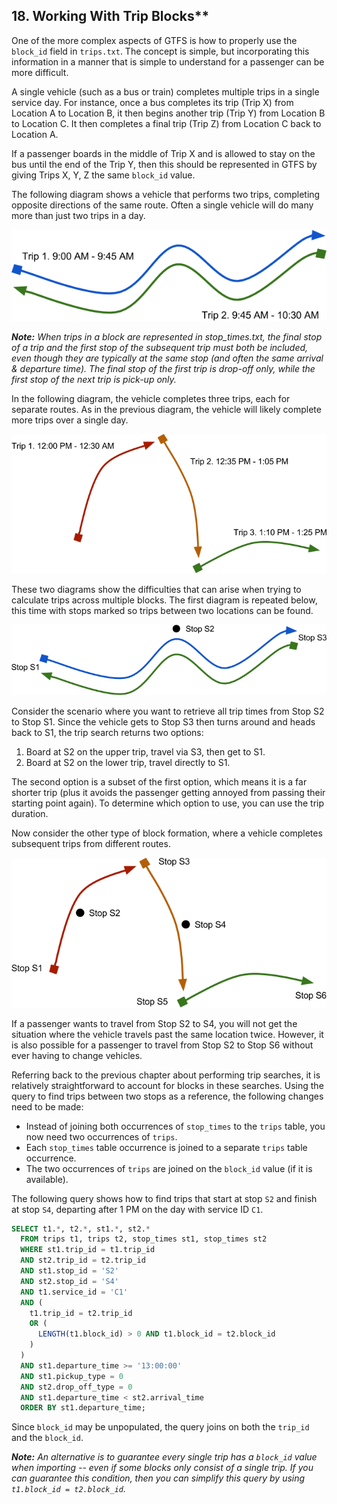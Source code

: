 ## 18. Working With Trip Blocks**

One of the more complex aspects of GTFS is how to properly use the
`block_id` field in `trips.txt`. The concept is simple, but
incorporating this information in a manner that is simple to understand
for a passenger can be more difficult.

A single vehicle (such as a bus or train) completes multiple trips in a
single service day. For instance, once a bus completes its trip (Trip X)
from Location A to Location B, it then begins another trip (Trip Y) from
Location B to Location C. It then completes a final trip (Trip Z) from
Location C back to Location A.

If a passenger boards in the middle of Trip X and is allowed to stay on
the bus until the end of the Trip Y, then this should be represented in
GTFS by giving Trips X, Y, Z the same `block_id` value.

The following diagram shows a vehicle that performs two trips,
completing opposite directions of the same route. Often a single vehicle
will do many more than just two trips in a day.

![Block](images/block-01.png)

***Note:** When trips in a block are represented in stop_times.txt, the
final stop of a trip and the first stop of the subsequent trip must both
be included, even though they are typically at the same stop (and often
the same arrival & departure time). The final stop of the first trip is
drop-off only, while the first stop of the next trip is pick-up only.*

In the following diagram, the vehicle completes three trips, each for
separate routes. As in the previous diagram, the vehicle will likely
complete more trips over a single day.

![Block](images/block-02.png)

These two diagrams show the difficulties that can arise when trying to
calculate trips across multiple blocks. The first diagram is repeated
below, this time with stops marked so trips between two locations can be
found.

![Block](images/block-03.png)

Consider the scenario where you want to retrieve all trip times from
Stop S2 to Stop S1. Since the vehicle gets to Stop S3 then turns around
and heads back to S1, the trip search returns two options:

1. Board at S2 on the upper trip, travel via S3, then get to S1.
2. Board at S2 on the lower trip, travel directly to S1.

The second option is a subset of the first option, which means it is a
far shorter trip (plus it avoids the passenger getting annoyed from
passing their starting point again). To determine which option to use,
you can use the trip duration.

Now consider the other type of block formation, where a vehicle
completes subsequent trips from different routes.

![Block](images/block-04.png)

If a passenger wants to travel from Stop S2 to S4, you will not get the
situation where the vehicle travels past the same location twice.
However, it is also possible for a passenger to travel from Stop S2 to
Stop S6 without ever having to change vehicles.

Referring back to the previous chapter about performing trip searches,
it is relatively straightforward to account for blocks in these
searches. Using the query to find trips between two stops as a
reference, the following changes need to be made:

* Instead of joining both occurrences of `stop_times` to the
  `trips` table, you now need two occurrences of `trips`.
* Each `stop_times` table occurrence is joined to a separate
  `trips` table occurrence.
* The two occurrences of `trips` are joined on the `block_id`
  value (if it is available).

The following query shows how to find trips that start at stop `S2`
and finish at stop `S4`, departing after 1 PM on the day with service
ID `C1`.

```sql
SELECT t1.*, t2.*, st1.*, st2.*
  FROM trips t1, trips t2, stop_times st1, stop_times st2
  WHERE st1.trip_id = t1.trip_id
  AND st2.trip_id = t2.trip_id
  AND st1.stop_id = 'S2'
  AND st2.stop_id = 'S4'
  AND t1.service_id = 'C1'
  AND (
    t1.trip_id = t2.trip_id
    OR (
      LENGTH(t1.block_id) > 0 AND t1.block_id = t2.block_id
    )
  )
  AND st1.departure_time >= '13:00:00'
  AND st1.pickup_type = 0
  AND st2.drop_off_type = 0
  AND st1.departure_time < st2.arrival_time
  ORDER BY st1.departure_time;
```

Since `block_id` may be unpopulated, the query joins on both the
`trip_id` and the `block_id`.

***Note:** An alternative is to guarantee every single trip has a
`block_id` value when importing -- even if some blocks only consist of
a single trip. If you can guarantee this condition, then you can
simplify this query by using `t1.block_id = t2.block_id`.*

